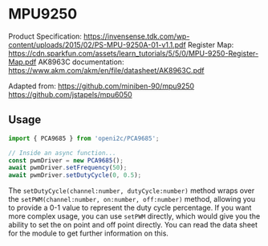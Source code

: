 # MPU9250

Product Specification: https://invensense.tdk.com/wp-content/uploads/2015/02/PS-MPU-9250A-01-v1.1.pdf
Register Map: https://cdn.sparkfun.com/assets/learn_tutorials/5/5/0/MPU-9250-Register-Map.pdf
AK8963C documentation: https://www.akm.com/akm/en/file/datasheet/AK8963C.pdf

Adapted from:
https://github.com/miniben-90/mpu9250
https://github.com/jstapels/mpu6050

## Usage

```ts
import { PCA9685 } from 'openi2c/PCA9685';

// Inside an async function...
const pwmDriver = new PCA9685();
await pwmDriver.setFrequency(50);
await pwmDriver.setDutyCycle(0, 0.5);
```

The `setDutyCycle(channel:number, dutyCycle:number)` method wraps over the `setPWM(channel:number, on:number, off:number)` method, allowing you to provide a 0-1 value to represent the duty cycle percentage. If you want more complex usage, you can use `setPWM` directly, which would give you the ability to set the on point and off point directly. You can read the data sheet for the module to get further information on this.
